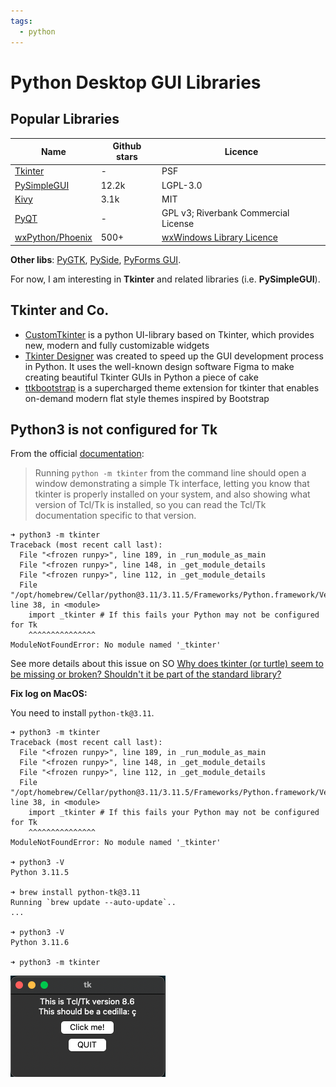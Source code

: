 ```yaml
---
tags:
  - python
---
```


# Python Desktop GUI Libraries

## Popular Libraries

| Name | Github stars  | Licence |
|------|---------------|---------|
| [Tkinter](https://docs.python.org/3/library/tkinter.html) | - | PSF |
| [PySimpleGUI](https://github.com/PySimpleGUI/PySimpleGUI) | 12.2k |  LGPL-3.0 | 
| [Kivy](https://github.com/kivy/kivy) | 3.1k | MIT | 
| [PyQT](https://www.riverbankcomputing.com/software/pyqt/) | - | GPL v3; Riverbank Commercial License | 
| [wxPython/Phoenix](https://github.com/wxWidgets/Phoenix) | 500+| [wxWindows Library Licence](https://wxpython.org/pages/license/)|

**Other libs**: [PyGTK](http://www.pygtk.org), [PySide](https://doc.qt.io/qtforpython-6),  [PyForms GUI](https://github.com/UmSenhorQualquer/pyforms-gui).

For now, I am interesting in **Tkinter** and related libraries (i.e. **PySimpleGUI**).

## Tkinter and Co.

- [CustomTkinter](https://github.com/TomSchimansky/CustomTkinter) is a python UI-library based on Tkinter, which provides new, modern and fully customizable widgets
- [Tkinter Designer](https://github.com/ParthJadhav/Tkinter-Designer) was created to speed up the GUI development process in Python. It uses the well-known design software Figma to make creating beautiful Tkinter GUIs in Python a piece of cake
- [ttkbootstrap](https://github.com/israel-dryer/ttkbootstrap) is a supercharged theme extension for tkinter that enables on-demand modern flat style themes inspired by Bootstrap

## Python3 is not configured for Tk

From the official [documentation](https://docs.python.org/3/library/tkinter.html):

> Running `python -m tkinter` from the command line should open a window demonstrating a simple Tk interface, letting you know that tkinter is properly installed on your system, and also showing what version of Tcl/Tk is installed, so you can read the Tcl/Tk documentation specific to that version.

```shell
➜ python3 -m tkinter
Traceback (most recent call last):
  File "<frozen runpy>", line 189, in _run_module_as_main
  File "<frozen runpy>", line 148, in _get_module_details
  File "<frozen runpy>", line 112, in _get_module_details
  File "/opt/homebrew/Cellar/python@3.11/3.11.5/Frameworks/Python.framework/Versions/3.11/lib/python3.11/tkinter/__init__.py", line 38, in <module>
    import _tkinter # If this fails your Python may not be configured for Tk
    ^^^^^^^^^^^^^^^
ModuleNotFoundError: No module named '_tkinter'
```

See more details about this issue on SO [Why does tkinter (or turtle) seem to be missing or broken? Shouldn't it be part of the standard library?](https://stackoverflow.com/questions/76105218/why-does-tkinter-or-turtle-seem-to-be-missing-or-broken-shouldnt-it-be-part)

**Fix log on MacOS:**

You need to install `python-tk@3.11`.

```shell
➜ python3 -m tkinter
Traceback (most recent call last):
  File "<frozen runpy>", line 189, in _run_module_as_main
  File "<frozen runpy>", line 148, in _get_module_details
  File "<frozen runpy>", line 112, in _get_module_details
  File "/opt/homebrew/Cellar/python@3.11/3.11.5/Frameworks/Python.framework/Versions/3.11/lib/python3.11/tkinter/__init__.py", line 38, in <module>
    import _tkinter # If this fails your Python may not be configured for Tk
    ^^^^^^^^^^^^^^^
ModuleNotFoundError: No module named '_tkinter'

➜ python3 -V
Python 3.11.5

➜ brew install python-tk@3.11
Running `brew update --auto-update`..
...

➜ python3 -V
Python 3.11.6

➜ python3 -m tkinter
```

![tkinter demo](gui-libs/img1.png)